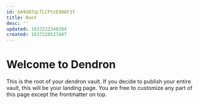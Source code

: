 ```yaml
---
id: hA9GN7qLTLCFtzE98AF3f
title: Root
desc: ''
updated: 1637222340384
created: 1637220527407
---
```

# Welcome to Dendron

This is the root of your dendron vault. If you decide to publish your entire vault, this will be your landing page. You are free to customize any part of this page except the frontmatter on top. 
